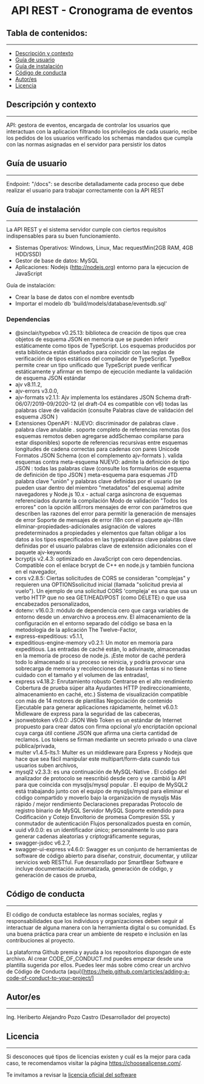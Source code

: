 <h1 align="center"> API REST - Cronograma de eventos</h1>

## Tabla de contenidos:

---

-   [Descripción y contexto](#descripción-y-contexto)
-   [Guía de usuario](#guía-de-usuario)
-   [Guía de instalación](#guía-de-instalación)
-   [Código de conducta](#código-de-conducta)
-   [Autor/es](#autores)
-   [Licencia](#licencia)

## Descripción y contexto

---

API: gestora de eventos, encargada de controlar los usuarios que interactuan con la aplicacion filtrando los privilegios de cada usuario, recibe los pedidos de los usuarios verificado los schemas mandados que cumpla con las normas asignadas en el servidor para persistir los datos

## Guía de usuario

---

Endpoint: "/docs": se describe detalladamente cada proceso que debe realizar el usuario para trabajar correctamente con la API REST

## Guía de instalación

---

La API REST y el sistema servidor cumple con ciertos requisitos indispensables para su buen funcionamiento.

-   Sistemas Operativos: Windows, Linux, Mac requestMin(2GB RAM, 4GB HDD/SSD)
-   Gestor de base de datos: MySQL
-   Aplicaciones: Nodejs (http://nodejs.org) entorno para la ejecucion de JavaScript

Guía de instalación:

-   Crear la base de datos con el nombre eventsdb
-   Importar el modelo db 'build/models/database/eventsdb.sql'

### Dependencias

-   @sinclair/typebox v0.25.13: biblioteca de creación de tipos que crea objetos de esquema JSON en memoria que se pueden inferir estáticamente como tipos de TypeScript. Los esquemas producidos por esta biblioteca están diseñados para coincidir con las reglas de verificación de tipos estáticos del compilador de TypeScript. TypeBox permite crear un tipo unificado que TypeScript puede verificar estáticamente y afirmar en tiempo de ejecución mediante la validación de esquema JSON estándar
-   ajv v8.11.2,
-   ajv-errors v3.0.0,
-   ajv-formats v2.1.1: Ajv implementa los estándares JSON Schema draft-06/07/2019-09/2020-12 (el draft-04 es compatible con v6)
    todas las palabras clave de validación (consulte Palabras clave de validación del esquema JSON )
-   Extensiones OpenAPI :
    NUEVO: discriminador de palabras clave .
    palabra clave anulable .
    soporte completo de referencias remotas (los esquemas remotos deben agregarse addSchemao compilarse para estar disponibles)
    soporte de referencias recursivas entre esquemas
    longitudes de cadena correctas para cadenas con pares Unicode
    Formatos JSON Schema (con el complemento ajv-formats ).
    valida esquemas contra meta-esquema
    NUEVO: admite la definición de tipo JSON :
    todas las palabras clave (consulte los formularios de esquema de definición de tipo JSON )
    meta-esquema para esquemas JTD
    palabra clave "unión" y palabras clave definidas por el usuario (se pueden usar dentro del miembro "metadatos" del esquema)
    admite navegadores y Node.js 10.x - actual
    carga asíncrona de esquemas referenciados durante la compilación
    Modo de validación "Todos los errores" con la opción allErrors
    mensajes de error con parámetros que describen las razones del error para permitir la generación de mensajes de error
    Soporte de mensajes de error i18n con el paquete ajv-i18n
    eliminar-propiedades-adicionales
    asignación de valores predeterminados a propiedades y elementos que faltan
    obligar a los datos a los tipos especificados en las typepalabras clave
    palabras clave definidas por el usuario
    palabras clave de extensión adicionales con el paquete ajv-keywords
-   bcryptjs v2.4.3: optimizado en JavaScript con cero dependencias. Compatible con el enlace bcrypt de C++ en node.js y también funciona en el navegador,
-   cors v2.8.5: Ciertas solicitudes de CORS se consideran "complejas" y requieren una OPTIONSsolicitud inicial (llamada "solicitud previa al vuelo"). Un ejemplo de una solicitud CORS 'compleja' es una que usa un verbo HTTP que no sea GET/HEAD/POST (como DELETE) o que usa encabezados personalizados,
-   dotenv: v16.0.3: módulo de dependencia cero que carga variables de entorno desde un .envarchivo a process.env. El almacenamiento de la configuración en el entorno separado del código se basa en la metodología de la aplicación The Twelve-Factor,
-   express-expeditious: v5.1.1,
-   expeditious-engine-memory v0.2.1: Un motor en memoria para expeditious. Las entradas de caché están, lo adivinaste, almacenadas en la memoria de proceso de node.js. ¡Este motor de caché perderá todo lo almacenado si su proceso se reinicia, y podría provocar una sobrecarga de memoria y recolecciones de basura lentas si no tiene cuidado con el tamaño y el volumen de las entradas!,
-   express v4.18.2:
    Enrutamiento robusto
    Centrarse en el alto rendimiento
    Cobertura de prueba súper alta
    Ayudantes HTTP (redireccionamiento, almacenamiento en caché, etc.)
    Sistema de visualización compatible con más de 14 motores de plantillas
    Negociación de contenido
    Ejecutable para generar aplicaciones rápidamente,
    helmet v6.0.1: Midleware de express para la seguridad de las cabeceras,
-   jsonwebtoken v9.0.0: JSON Web Token es un estándar de Internet propuesto para crear datos con firma opcional y/o encriptación opcional cuya carga útil contiene JSON que afirma una cierta cantidad de reclamos. Los tokens se firman mediante un secreto privado o una clave pública/privada,
-   multer v1.4.5-lts.1: Multer es un middleware para Express y Nodejs que hace que sea fácil manipular este multipart/form-data cuando tus usuarios suben archivos,
-   mysql2 v2.3.3: es una continuación de MySQL-Native . El código del analizador de protocolo se reescribió desde cero y se cambió la API para que coincida con mysqljs/mysql popular . El equipo de MySQL2 está trabajando junto con el equipo de mysqljs/mysql para eliminar el código compartido y moverlo bajo la organización de mysqljs
    Más rápido / mejor rendimiento
    Declaraciones preparadas
    Protocolo de registro binario de MySQL
    Servidor MySQL
    Soporte extendido para Codificación y Cotejo
    Envoltorio de promesa
    Compresión
    SSL y conmutador de autenticación
    Flujos personalizados
    puesta en común,
-   uuid v9.0.0: es un identificador único; personalmente lo uso para generar cadenas aleatorias y criptográficamente seguras,
-   swagger-jsdoc v6.2.7,
-   swagger-ui-express v4.6.0: Swagger es un conjunto de herramientas de software de código abierto para diseñar, construir, documentar, y utilizar servicios web RESTful. Fue desarrollado por SmartBear Software e incluye documentación automatizada, generación de código, y generación de casos de prueba,

## Código de conducta

---

El código de conducta establece las normas sociales, reglas y responsabilidades que los individuos y organizaciones deben seguir al interactuar de alguna manera con la herramienta digital o su comunidad. Es una buena práctica para crear un ambiente de respeto e inclusión en las contribuciones al proyecto.

La plataforma Github premia y ayuda a los repositorios dispongan de este archivo. Al crear CODE_OF_CONDUCT.md puedes empezar desde una plantilla sugerida por ellos. Puedes leer más sobre cómo crear un archivo de Código de Conducta (aquí)[https://help.github.com/articles/adding-a-code-of-conduct-to-your-project/]

## Autor/es

---

Ing. Heriberto Alejandro Pozo Castro (Desarrollador del proyecto)

## Licencia

---

Si desconoces qué tipos de licencias existen y cuál es la mejor para cada caso, te recomendamos visitar la página https://choosealicense.com/.

Te invitamos a revisar la [licencia oficial del software](https://github.com/kpawn92/events-generator/blob/master/server/LICENSE.md)
